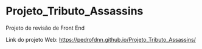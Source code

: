 # Projeto_Tributo_Assassins
Projeto de revisão de Front End

Link do projeto Web:  https://pedrofdnn.github.io/Projeto_Tributo_Assassins/
